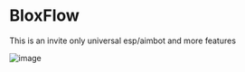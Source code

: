 # BloxFlow
This is an invite only universal esp/aimbot and more features

![image](https://github.com/Awakenchan/BloxFlow/assets/93601997/6e94c744-2e75-4850-baa0-4974a56c6e1e)

